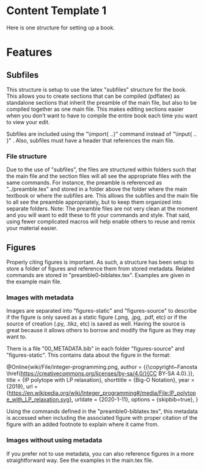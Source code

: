 # Content Template 1
Here is one structure for setting up a book.  

# Features

## Subfiles

This structure is setup to use the latex "subfiles" structure for the book.  This allows you to create sections that can be compiled (pdflatex) as standalone sections that inherit the preamble of the main file, but also to be compiled together as one main file.  This makes editing sections easier when you don't want to have to compile the entire book each time you want to view your edit.

Subfiles are included using the "\import{ ..}" command instead  of "\input{ .. }" .  Also, subfiles must have a header that references the main file.  

### File structure
Due to the use of "subfiles", the files are structured within folders such that the main file and the section files will all see the appropriate files with the same commands.  For instance, the preamble is referenced as "../preamble.tex" and stored in a folder above the folder where the main textbook or where the subfiles are.  This allows the subfiles and the main file to all see the preamble appropriately, but to keep them organized into separate folders. Note: The preamble files are not very clean at the moment and you will want to edit these to fit your commands and style.  That said, using fewer complicated macros will help enable others to reuse and remix your material easier.


## Figures
Properly citing figures is important.  As such, a structure has been setup to store a folder of figures and reference them from stored metadata.  Related commands are stored in "preamble0-biblatex.tex".  Examples are given in the example main file.

### Images with metadata
Images are separated into "figures-static" and "figures-source" to describe if the figure is only saved as a static figure (.png, .jpg, .pdf, etc) or if the source of creation (.py, .tikz, etc) is saved as well.  Having the source is great because it allows others to borrow and modify the figure as they may want to.

There is a file "00_METADATA.bib" in each folder "figures-source" and "figures-static".  This contains data about the figure in the format:

@Online{wiki/File/integer-programming.png,
  author =	 {{\copyright~Fanosta  \href{https://creativecommons.org/licenses/by-sa/4.0/}{CC BY-SA 4.0}.}}, 
  title =	 {IP polytope with LP relaxation},
  shorttitle =	 {Big-O Notation},
  year =	 {2019},
  url =
                  {https://en.wikipedia.org/wiki/Integer_programming#/media/File:IP_polytope_with_LP_relaxation.svg},
  urldate =	 {2020-1-11},
  options =	 {skipbib=true},
}


Using the commands defined in the "preamble0-biblatex.tex", this metadata is accessed when including the associated figure with proper citation of the figure with an added footnote to explain where it came from.




### Images without using metadata
If you prefer not to use metadata, you can also reference figures in a more straightforward way.  See the examples in the main.tex file.





